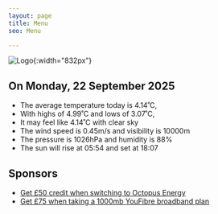 ```yaml
---
layout: page
title: Menu
seo: Menu

---
```


![Logo](/images/logo.jpg){:width="832px"}

<!-- weather_marker starts -->
## On Monday, 22 September 2025

- The average temperature today is 4.14˚C,
- With highs of 4.99˚C and lows of 3.07˚C,
- It may feel like 4.14˚C with clear sky
- The wind speed is 0.45m/s and visibility is 10000m
- The pressure is 1026hPa and humidity is 88%
- The sun will rise at 05:54 and set at 18:07

<!-- weather_marker ends -->

## Sponsors

- [Get £50 credit when switching to Octopus Energy](https://bit.ly/3oD1nnS)
- [Get £75 when taking a 1000mb YouFibre broadband plan](https://aklam.io/91zWhU?)

